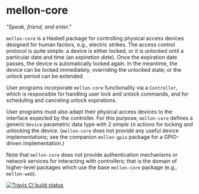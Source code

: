 # mellon-core

*"Speak, friend, and enter."*

`mellon-core` is a Haskell package for controlling physical access
devices designed for human factors, e.g., electric strikes. The access
control protocol is quite simple: a device is either locked, or it is
unlocked until a particular date and time (an *expiration date*). Once
the expiration date passes, the device is automatically locked again.
In the meantime, the device can be locked immediately, overriding the
unlocked state; or the unlock period can be extended.

User programs incorporate `mellon-core` functionality via a
`Controller`, which is responsible for handling user lock and unlock
commands, and for scheduling and canceling unlock expirations.

User programs must also adapt their physical access devices to the
interface expected by the controller. For this purpose, `mellon-core`
defines a generic `Device` parametric data type with 2 simple `IO`
actions for locking and unlocking the device. (`mellon-core` does not
provide any useful device implementations; see the companion
`mellon-gpio` package for a GPIO-driven implementation.)

Note that `mellon-core` does not provide authentication mechanisms or
network services for interacting with controllers; that is the domain
of higher-level packages which use the base `mellon-core` package
(e.g., `mellon-web`).

[![Travis CI build status](https://travis-ci.org/dhess/mellon.svg?branch=master)](https://travis-ci.org/dhess/mellon)
